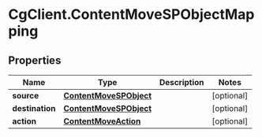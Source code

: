 # CgClient.ContentMoveSPObjectMapping

## Properties

Name | Type | Description | Notes
------------ | ------------- | ------------- | -------------
**source** | [**ContentMoveSPObject**](ContentMoveSPObject.md) |  | [optional] 
**destination** | [**ContentMoveSPObject**](ContentMoveSPObject.md) |  | [optional] 
**action** | [**ContentMoveAction**](ContentMoveAction.md) |  | [optional] 


